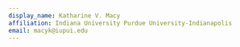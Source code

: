 ```yaml
---
display_name: Katharine V. Macy
affiliation: Indiana University Purdue University-Indianapolis
email: macyk@iupui.edu
---
```

